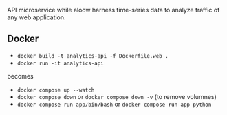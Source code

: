 

API microservice while aloow harness time-series data to analyze traffic of any web application. 


## Docker

- `docker build -t analytics-api -f Dockerfile.web .`
- `docker run -it analytics-api`

becomes

- `docker compose up --watch`
- `docker compose down` or `docker compose down -v` (to remove volumnes)
- `docker compose run app/bin/bash` or `docker compose run app python`